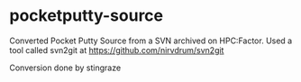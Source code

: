 # pocketputty-source
Converted Pocket Putty Source from a SVN archived on HPC:Factor.
Used a tool called svn2git at https://github.com/nirvdrum/svn2git

Conversion done by stingraze
